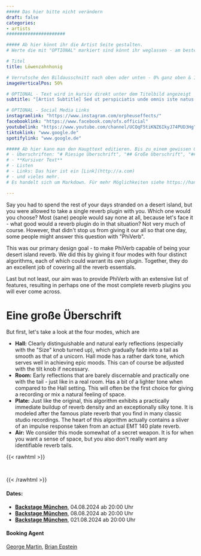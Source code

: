 ```yaml
---
##### Das hier bitte nicht verändern
draft: false
categories:
- artists
######################

##### Ab hier könnt ihr die Artist Seite gestalten.
# Werte die mit "OPTIONAL" markiert sind könnt ihr weglassen - am besten indem ihr sie mit "# " davor auskommentiert.

# Titel
title: Löwenzahnhonig

# Verrutsche den Bildausschnitt nach oben oder unten - 0% ganz oben & 100% ganz unten 
imageVerticalPos: 50%

# OPTIONAL - Text wird in kursiv direkt unter dem Titelbild angezeigt
subtitle: "[Artist Subtitle] Sed ut perspiciatis unde omnis iste natus error sit voluptatem accusantium doloremque laudantium."

# OPTIONAL - Social Media Links
instagramlink: "https://www.instagram.com/orpheuseffects/"
facebooklink: "https://www.facebook.com/ofx.official"
youtubelink: "https://www.youtube.com/channel/UCOqF5tiKNZ6IkyJ74PUD3Hg"
tiktoklink: "www.google.de"
spotifylink: "www.google.de"

##### Ab hier kann man den Haupttext editieren. Bis zu einem gewissen Grad kann man auf die Formatierung Einfluss nehmen, z.B. durch
# - Überschriften: "# Riesige Überschrift", "## Große Überschrift", "### Kleinere Überschrift"
# - **Kursiver Text**
# - Listen
# - Links: Das hier ist ein [Link](http://a.com)
# - und vieles mehr. 
# Es handelt sich um Markdown. Für mehr Möglichkeiten siehe https://handbook.gitlab.com/docs/markdown-guide/

---
```


Say you had to spend the rest of your days stranded on a desert island, but you were allowed to take a single reverb plugin with you. Which one would you choose? Most (sane) people would say none at all, because let's face it - what good would a reverb plugin do in that situation? Not very much of course. However, that didn't stop us from giving it our all so that one day, some people might answer this question with "PhiVerb".

This was our primary design goal - to make PhiVerb capable of being your desert island reverb. We did this by giving it four modes with four distinct algorithms, each of which could warrant its own plugin. Together, they do an excellent job of covering all the reverb essentials.

Last but not least, our aim was to provide PhiVerb with an extensive list of features, resulting in perhaps one of the most complete reverb plugins you will ever come across.

# Eine große Überschrift

But first, let's take a look at the four modes, which are

- **Hall:** Clearly distinguishable and natural early reflections (especially with the "Size" knob turned up), which gradually fade into a tail as smooth as that of a unicorn. Hall mode has a rather dark tone, which serves well in achieving epic moods. This can of course be adjusted with the tilt knob if necessary.
- **Room:** Early reflections that are barely discernable and practically one with the tail - just like in a real room. Has a bit of a lighter tone when compared to the Hall setting. This will often be the first choice for giving a recording or mix a natural feeling of space.
- **Plate:** Just like the original, this algorithm exhibits a practically immediate buildup of reverb density and an exceptionally silky tone. It is modeled after the famous plate reverb that you find in many classic studio recordings. The heart of this algorithm actually contains a sliver of an impulse response taken from an actual EMT 140 plate reverb.
- **Air:** We consider this mode somewhat of a secret weapon. It is for when you want a sense of space, but you also don't really want any identifiable reverb tails.

{{< rawhtml >}}
<!-- Das hier sorgt für Abstand zwischen dem Blocktext und den Links darunter. Am besten drin lassen -->
<div style="padding-top: 30px;"></div>
{{< /rawhtml >}}

#### Dates:
- [**Backstage München**](https://backstage.eu/glenn-hughes-50-years-burn-album-tour-2024.html), 04.08.2024 ab 20:00 Uhr 
- [**Backstage München**](https://backstage.eu/glenn-hughes-50-years-burn-album-tour-2024.html), 08.08.2024 ab 20:00 Uhr 
- [**Backstage München**](https://backstage.eu/glenn-hughes-50-years-burn-album-tour-2024.html), 021.08.2024 ab 20:00 Uhr 

#### Booking Agent
[George Martin](https://en.wikipedia.org/wiki/George_Martin), [Brian Epstein](https://en.wikipedia.org/wiki/Brian_Epstein)


